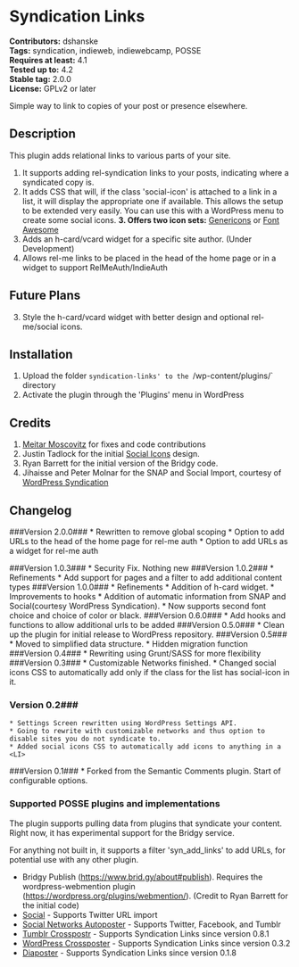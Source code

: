 # Syndication Links #
**Contributors:** dshanske  
**Tags:** syndication, indieweb, indiewebcamp, POSSE  
**Requires at least:** 4.1  
**Tested up to:** 4.2  
**Stable tag:** 2.0.0  
**License:** GPLv2 or later  

Simple way to link to copies of your post or presence elsewhere.

## Description ##

This plugin adds relational links to various parts of your site.

1. It supports adding rel-syndication links to your posts, indicating where
a syndicated copy is.
2. It adds CSS that will, if the class 'social-icon' is attached to a link in
a list, it will display the appropriate one if available. This allows the setup to be extended very easily. You can use this with a WordPress menu to create some social icons.
**3. Offers two icon sets:** [Genericons](http://genericons.com) or [Font Awesome](http://fortawesome.github.io/Font-Awesome/icons/)  
4. Adds an h-card/vcard widget for a specific site author. (Under Development)
5. Allows rel-me links to be placed in the head of the home page or in a widget to support RelMeAuth/IndieAuth

## Future Plans ##

3. Style the h-card/vcard widget with better design and optional rel-me/social icons.

## Installation ##

1. Upload the folder `syndication-links' to the `/wp-content/plugins/` directory
2. Activate the plugin through the 'Plugins' menu in WordPress

## Credits ##

1. [Meitar Moscovitz](https://github.com/meitar) for fixes and code contributions
2. Justin Tadlock for the initial [Social Icons](http://justintadlock.com/archives/2013/08/14/social-nav-menus-part-2)
design.
3. Ryan Barrett for the initial version of the Bridgy code.
4. Jihaisse and Peter Molnar for the SNAP and Social Import, courtesy of [WordPress Syndication](https://github.com/jihaisse/wordpress-syndication)


## Changelog ##

###Version 2.0.0###
	* Rewritten to remove global scoping
	* Option to add URLs to the head of the home page for rel-me auth
	* Option to add URLs as a widget for rel-me auth

###Version 1.0.3###
	* Security Fix. Nothing new
###Version 1.0.2###
	* Refinements
	* Add support for pages and a filter to add additional content types
###Version 1.0.0###
	* Refinements
	* Addition of h-card widget. 
	* Improvements to hooks
	* Addition of automatic information from SNAP and Social(courtesy WordPress Syndication). 
	* Now supports second font choice and choice of color or black.
###Version 0.6.0###
	* Add hooks and functions to allow additional urls to  be added
###Version 0.5.0###
	* Clean up the plugin for initial release to WordPress repository.
###Version 0.5###
	* Moved to simplified data structure. 
	* Hidden migration function
###Version 0.4###
	* Rewriting using Grunt/SASS for more flexibility
###Version 0.3###
	* Customizable Networks finished. 
	* Changed social icons CSS to automatically add only if the class for the list has social-icon in it.
### Version 0.2###
	* Settings Screen rewritten using WordPress Settings API. 
	* Going to rewrite with customizable networks and thus option to disable sites you do not syndicate to. 
	* Added social icons CSS to automatically add icons to anything in a <LI>
###Version 0.1###
	* Forked from the Semantic Comments plugin. Start of configurable options.

### Supported POSSE plugins and implementations ###

The plugin supports pulling data from plugins that syndicate your content.
Right now, it has experimental support for the Bridgy service.

For anything not built in, it supports a filter 'syn_add_links' to add URLs,
for potential use with any other plugin.


* Bridgy Publish (https://www.brid.gy/about#publish). Requires the
  wordpress-webmention plugin (https://wordpress.org/plugins/webmention/).
  (Credit to Ryan Barrett for the initial code)
* [Social](https://wordpress.org/plugins/social/) - Supports Twitter URL import
* [Social Networks Autoposter](https://wordpress.org/plugins/social-networks-auto-poster-facebook-twitter-g/) - Supports Twitter, Facebook, and Tumblr
* [Tumblr Crosspostr](https://wordpress.org/plugins/tumblr-crosspostr) - Supports Syndication Links since version 0.8.1
* [WordPress Crossposter](https://wordpress.org/plugins/wp-crosspost) - Supports Syndication Links since version 0.3.2
* [Diaposter](https://wordpress.org/plugins/diasposter/) - Supports Syndication Links since version 0.1.8
